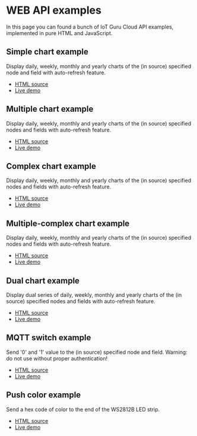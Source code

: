 # WEB API examples

In this page you can found a bunch of IoT Guru Cloud API examples, implemented in pure HTML and JavaScript.

## Simple chart example

Display daily, weekly, monthly and yearly charts of the (in source) specified node and field with auto-refresh feature.

* [HTML source](https://github.com/IoTGuruLive/web-api-examples/blob/master/simple-chart.html)
* [Live demo](https://iotgurulive.github.io/web-api-examples/simple-chart.html)

## Multiple chart example

Display daily, weekly, monthly and yearly charts of the (in source) specified nodes and fields with auto-refresh feature.

* [HTML source](https://github.com/IoTGuruLive/web-api-examples/blob/master/multiple-chart.html)
* [Live demo](https://iotgurulive.github.io/web-api-examples/multiple-chart.html)

## Complex chart example

Display daily, weekly, monthly and yearly charts of the (in source) specified nodes and fields with auto-refresh feature.

* [HTML source](https://github.com/IoTGuruLive/web-api-examples/blob/master/complex-chart.html)
* [Live demo](https://iotgurulive.github.io/web-api-examples/complex-chart.html)

## Multiple-complex chart example

Display daily, weekly, monthly and yearly charts of the (in source) specified nodes and fields with auto-refresh feature.

* [HTML source](https://github.com/IoTGuruLive/web-api-examples/blob/master/multiple-complex-chart.html)
* [Live demo](https://iotgurulive.github.io/web-api-examples/multiple-complex-chart.html)

## Dual chart example

Display dual series of daily, weekly, monthly and yearly charts of the (in source) specified nodes and fields with auto-refresh feature.

* [HTML source](https://github.com/IoTGuruLive/web-api-examples/blob/master/dual-chart.html)
* [Live demo](https://iotgurulive.github.io/web-api-examples/dual-chart.html)

## MQTT switch example

Send '0' and '1' value to the (in source) specified node and field. Warning: do not use without proper authentication!

* [HTML source](https://github.com/IoTGuruLive/web-api-examples/blob/master/mqtt-switch.html)
* [Live demo](https://iotgurulive.github.io/web-api-examples/mqtt-switch.html)

## Push color example

Send a hex code of color to the end of the WS2812B LED strip.

* [HTML source](https://github.com/IoTGuruLive/web-api-examples/blob/master/push-color.html)
* [Live demo](https://iotgurulive.github.io/web-api-examples/push-color.html)

